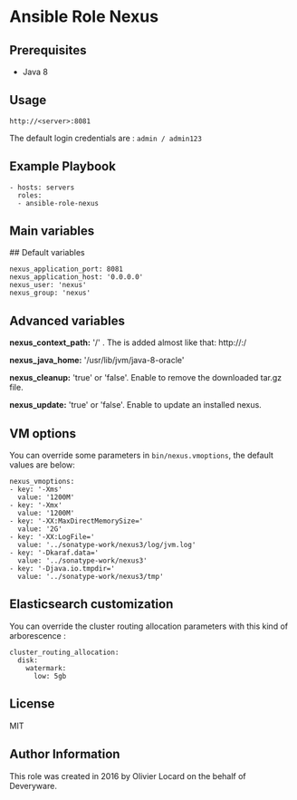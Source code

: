 # Ansible Role Nexus

## Prerequisites

* Java 8

## Usage

    http://<server>:8081

The default login credentials are : `admin / admin123`

## Example Playbook

    - hosts: servers
      roles:
      - ansible-role-nexus

## Main variables

## Default variables

    nexus_application_port: 8081
    nexus_application_host: '0.0.0.0'
    nexus_user: 'nexus'
    nexus_group: 'nexus'

## Advanced variables

**nexus_context_path:** '/' . The <context> is added almost like that: http://<server>:<port>/<context>

**nexus_java_home:** '/usr/lib/jvm/java-8-oracle'

**nexus_cleanup:** 'true' or 'false'. Enable to remove the downloaded tar.gz file.

**nexus_update:** 'true' or 'false'. Enable to update an installed nexus.

## VM options

You can override some parameters in `bin/nexus.vmoptions`, the default values are below:

    nexus_vmoptions:
    - key: '-Xms'
      value: '1200M'
    - key: '-Xmx'
      value: '1200M'
    - key: '-XX:MaxDirectMemorySize='
      value: '2G'
    - key: '-XX:LogFile='
      value: '../sonatype-work/nexus3/log/jvm.log'
    - key: '-Dkaraf.data='
      value: '../sonatype-work/nexus3'
    - key: '-Djava.io.tmpdir='
      value: '../sonatype-work/nexus3/tmp'

## Elasticsearch customization

You can override the cluster routing allocation parameters with this kind of arborescence :

    cluster_routing_allocation:
      disk:
        watermark:
          low: 5gb

## License

MIT

## Author Information

This role was created in 2016 by Olivier Locard on the behalf of Deveryware.

